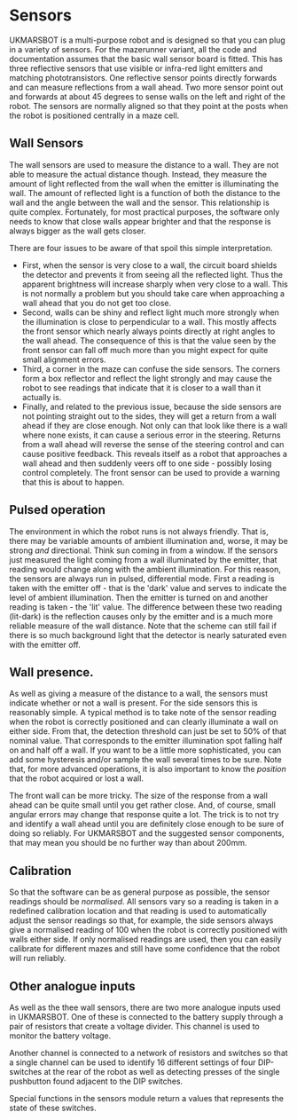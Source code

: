 # Sensors

UKMARSBOT is a multi-purpose robot and is designed so that you can plug in a variety of sensors. For the mazerunner variant, all the code and documentation assumes that the basic wall sensor board is fitted. This has three reflective sensors that use visible or infra-red light emitters and matching phototransistors. One reflective sensor points directly forwards and can measure reflections from a wall ahead. Two more sensor point out and forwards at about 45 degrees to sense walls on the left and right of the robot. The sensors are normally aligned so that they point at the posts when the robot is positioned centrally in a maze cell.

## Wall Sensors

The wall sensors are used to measure the distance to a wall. They are not able to measure the actual distance though. Instead, they measure the amount of light reflected from the wall when the emitter is illuminating the wall. The amount of reflected light is a function of both the distance to the wall and the angle between the wall and the sensor. This relationship is quite complex. Fortunately, for most practical purposes, the software only needs to know that close walls appear brighter and that the response is always bigger as the wall gets closer.

There are four issues to be aware of that spoil this simple interpretation.

 - First, when the sensor is very close to a wall, the circuit board shields the detector and prevents it from seeing all the reflected light. Thus the apparent brightness will increase sharply when very close to a wall. This is not normally a problem but you should take care when approaching a wall ahead that you do not get too close.
 - Second, walls can be shiny and reflect light much more strongly when the illumination is close to perpendicular to a wall. This mostly affects the front sensor which nearly always points directly at right angles to the wall ahead. The consequence of this is that the value seen by the front sensor can fall off much more than you might expect for quite small alignment errors.
 - Third, a corner in the maze can confuse the side sensors. The corners form a box reflector and reflect the light strongly and may cause the robot to see readings that indicate that it is closer to a wall than it actually is.
 - Finally, and related to the previous issue, because the side sensors are not pointing straight out to the sides, they will get a return from a wall ahead if they are close enough. Not only can that look like there is a wall where none exists, it can cause a serious error in the steering. Returns from a wall ahead will reverse the sense of the steering control and can cause positive feedback. This reveals itself as a robot that approaches a wall ahead and then suddenly veers off to one side - possibly losing control completely. The front sensor can be used to provide a warning that this is about to happen.

## Pulsed operation

The environment in which the robot runs is not always friendly. That is, there may be variable amounts of ambient illumination and, worse, it may be strong _and_ directional. Think sun coming in from a window. If the sensors just measured the light coming from a wall illuminated by the emitter, that reading would change along with the ambient illumination. For this reason, the sensors are always run in pulsed, differential mode. First a reading is taken with the emitter off - that is the 'dark' value and serves to indicate the level of ambient illumination. Then the emitter is turned on and another reading is taken - the 'lit' value. The difference between these two reading (lit-dark) is the reflection causes only by the emitter and is a much more reliable measure of the wall distance. Note that the scheme can still fail if there is so much background light that the detector is nearly saturated even with the emitter off.

## Wall presence.

As well as giving a measure of the distance to a wall, the sensors must indicate whether or not a wall is present. For the side sensors this is reasonably simple. A typical method is to take note of the sensor reading when the robot is correctly positioned and can clearly illuminate a wall on either side. From that, the detection threshold can just be set to 50% of that nominal value. That corresponds to the emitter illumination spot falling half on and half off a wall. If you want to be a little more sophisticated, you can add some hysteresis and/or sample the wall several times to be sure. Note that, for more advanced operations, it is also important to know the _position_ that the robot acquired or lost a wall.

The front wall can be more tricky. The size of the response from a wall ahead can be quite small until you get rather close. And, of course, small angular errors may change that response quite a lot. The trick is to not try and identify a wall ahead until you are definitely close enough to be sure of doing so reliably. For UKMARSBOT and the suggested sensor components, that may mean you should be no further way than about 200mm.

## Calibration

So that the software can be as general purpose as possible, the sensor readings should be _normalised_. All sensors vary so a reading is taken in a redefined calibration location and that reading is used to automatically adjust the sensor readings so that, for example, the side sensors always give a normalised reading of 100 when the robot is correctly positioned with walls either side. If only normalised readings are used, then you can easily calibrate for different mazes and still have some confidence that the robot will run reliably.

## Other analogue inputs

As well as the thee wall sensors, there are two more analogue inputs used in UKMARSBOT. One of these is connected to the battery supply through a pair of resistors that create a voltage divider. This channel is used to monitor the battery voltage.

Another channel is connected to a network of resistors and switches so that a single channel can be used to identify 16 different settings of four DIP-switches at the rear of the robot as well as detecting presses of the single pushbutton found adjacent to the DIP switches.

Special functions in the sensors module return a values that represents the state of these switches.
